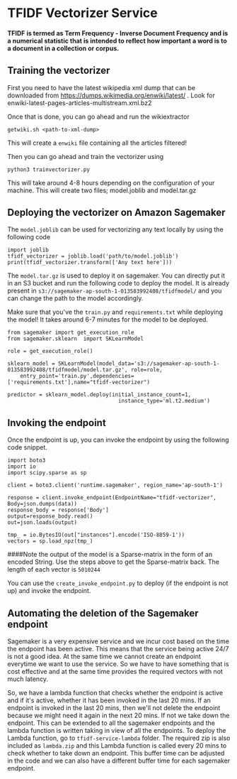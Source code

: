 # TFIDF Vectorizer Service

#### TFIDF is termed as Term Frequency - Inverse Document Frequency and is a numerical statistic that is intended to reflect how important a word is to a document in a collection or corpus. 

## Training the vectorizer

First you need to have the latest wikipedia xml dump that can be downloaded from https://dumps.wikimedia.org/enwiki/latest/ . Look for enwiki-latest-pages-articles-multistream.xml.bz2

Once that is done, you can go ahead and run the wikiextractor

```
getwiki.sh <path-to-xml-dump>
```
This will create a `enwiki` file containing all the articles filtered!

Then you can go ahead and train the vectorizer using 

```
python3 trainvectorizer.py
```

This will take around 4-8 hours depending on the configuration of your machine. This will create two files; model.joblib and model.tar.gz

## Deploying the vectorizer on Amazon Sagemaker

The `model.joblib` can be used for vectorizing any text locally by using the following code

```
import joblib
tfidf_vectorizer = joblib.load('path/to/model.joblib')
print(tfidf_vectorizer.transform(['Any text here']))
```
The `model.tar.gz` is used to deploy it on sagemaker. You can directly put it in an S3 bucket and run the following code to deploy the model.
It is already present in `s3://sagemaker-ap-south-1-013583992408/tfidfmodel/` and you can change the path to the model accordingly.

Make sure that you've the `train.py` and `requirements.txt` while deploying the model! It takes around 6-7 minutes for the model to be deployed.

```
from sagemaker import get_execution_role
from sagemaker.sklearn  import SKLearnModel

role = get_execution_role()

sklearn_model = SKLearnModel(model_data='s3://sagemaker-ap-south-1-013583992408/tfidfmodel/model.tar.gz', role=role,
    entry_point='train.py',dependencies=['requirements.txt'],name="tfidf-vectorizer")

predictor = sklearn_model.deploy(initial_instance_count=1,
                                   instance_type='ml.t2.medium')
```

## Invoking the endpoint 

Once the endpoint is up, you can invoke the endpoint by using the following code snippet.

```
import boto3
import io
import scipy.sparse as sp

client = boto3.client('runtime.sagemaker', region_name='ap-south-1')

response = client.invoke_endpoint(EndpointName="tfidf-vectorizer", Body=json.dumps(data))
response_body = response['Body']
output=response_body.read()
out=json.loads(output)

tmp_ = io.BytesIO(out["instances"].encode('ISO-8859-1'))
vectors = sp.load_npz(tmp_)
```

####Note the output of the model is a Sparse-matrix in the form of an encoded String. Use the steps above to get the Sparse-matrix back. The length of each vector is `5010244`

You can use the `create_invoke_endpoint.py` to deploy (if the endpoint is not up) and invoke the endpoint.

## Automating the deletion of the Sagemaker endpoint

Sagemaker is a very expensive service and we incur cost based on the time the endpoint has been active. This means that the service being active 24/7 is not a good idea. At the same time we cannot create an endpoint everytime we want to use the service. So we have to have something that is cost effective and at the same time provides the required vectors with not much latency.

So, we have a lambda function that checks whether the endpoint is active and if it's active, whether it has been invoked in the last 20 mins. If an endpoint is invoked in the last 20 mins, then we'll not delete the endpoint because we might need it again in the next 20 mins. If not we take down the endpoint. This can be extended to all the sagemaker endpoints and the lambda function is written taking in view of all the endpoints. To deploy the Lambda function, go to `tfidf-service-lambda` folder. The required zip is also included as `lambda.zip` and this Lambda function is called every 20 mins to check whether to take down an endpoint. This buffer time can be adjusted in the code and we can also have a different buffer time for each sagemaker endpoint.

